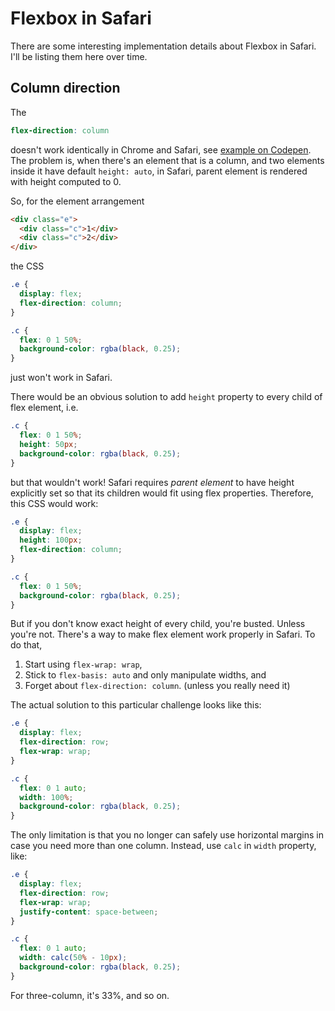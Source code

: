 # Flexbox in Safari

There are some interesting implementation details about Flexbox
in Safari. I'll be listing them here over time.

## Column direction

The

```scss
flex-direction: column
```

doesn't work identically in Chrome and Safari, see [example on
Codepen](http://codepen.io/rishatmuhametshin/pen/bedmXw). The
problem is, when there's an element that is a column, and two
elements inside it have default `height: auto`, in Safari, parent
element is rendered with height computed to 0.

So, for the element arrangement

```html
<div class="e">
  <div class="c">1</div>
  <div class="c">2</div>
</div>
```

the CSS

```scss
.e {
  display: flex;
  flex-direction: column;
}

.c {
  flex: 0 1 50%;
  background-color: rgba(black, 0.25);
}
```

just won't work in Safari.

There would be an obvious solution to add `height` property to every
child of flex element, i.e.

```scss
.c {
  flex: 0 1 50%;
  height: 50px;
  background-color: rgba(black, 0.25);
}
```

but that wouldn't work! Safari requires _parent element_ to have
height explicitly set so that its children would fit using flex
properties. Therefore, this CSS would work:

```scss
.e {
  display: flex;
  height: 100px;
  flex-direction: column;
}

.c {
  flex: 0 1 50%;
  background-color: rgba(black, 0.25);
}
```

But if you don't know exact height of every child, you're busted.
Unless you're not. There's a way to make flex element work
properly in Safari. To do that,

1. Start using `flex-wrap: wrap`,
2. Stick to `flex-basis: auto` and only manipulate widths, and
3. Forget about `flex-direction: column`. (unless you really need
   it)

The actual solution to this particular challenge looks like this:

```scss
.e {
  display: flex;
  flex-direction: row;
  flex-wrap: wrap;
}

.c {
  flex: 0 1 auto;
  width: 100%;
  background-color: rgba(black, 0.25);
}
```

The only limitation is that you no longer can safely use
horizontal margins in case you need more than one column.
Instead, use `calc` in `width` property, like:

```scss
.e {
  display: flex;
  flex-direction: row;
  flex-wrap: wrap;
  justify-content: space-between;
}

.c {
  flex: 0 1 auto;
  width: calc(50% - 10px);
  background-color: rgba(black, 0.25);
}
```

For three-column, it's 33%, and so on.
